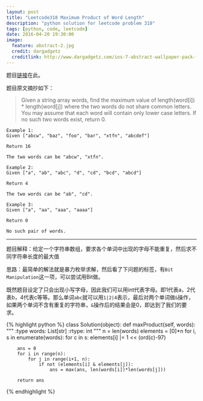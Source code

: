 ```yaml
---
layout: post
title: "Leetcode318 Maximum Product of Word Length"
description: "python solution for leetcode problem 318"
tags: [python, code, leetcode]
date: 2016-04-20 19:30:00
image:
  feature: abstract-2.jpg
  credit: dargadgetz
  creditlink: http://www.dargadgetz.com/ios-7-abstract-wallpaper-pack-for-iphone-5-and-ipod-touch-retina/
---
```


题目[链接](https://leetcode.com/problems/maximum-product-of-word-lengths/)在此。

题目原文摘抄如下：

> Given a string array words, find the maximum value of length(word[i]) * length(word[j]) where the two words do not share common letters. You may assume that each word will contain only lower case letters. If no such two words exist, return 0.

	Example 1:
	Given ["abcw", "baz", "foo", "bar", "xtfn", "abcdef"]

	Return 16

	The two words can be "abcw", "xtfn".

	Example 2:
	Given ["a", "ab", "abc", "d", "cd", "bcd", "abcd"]

	Return 4

	The two words can be "ab", "cd".

	Example 3:
	Given ["a", "aa", "aaa", "aaaa"]

	Return 0

	No such pair of words.

---
题目解释：给定一个字符串数组，要求各个单词中出现的字母不能重复，然后求不同字符串长度的最大值

思路：最简单的解法就是暴力枚举求解，然后看了下问题的标签，有`Bit Manipulation`这一项，可以尝试用Bit做。

既然题目设定了只会出现小写字母，因此我们可以用int代表字母。即1代表a，2代表b，4代表c等等。那么单词`abc`就可以用`1|2|4`表示，最后对两个单词做`&`操作，如果两个单词不含有重复的字符串，`&`操作后的结果会是0，即达到了我们的要求。

{% highlight python %}
class Solution(object):
    def maxProduct(self, words):
        """
        :type words: List[str]
        :rtype: int
        """
        n = len(words)
        elements = [0]*n
        for i, s in enumerate(words):
            for c in s:
                elements[i] |= 1 << (ord(c)-97)
        
        
        ans = 0
        for i in range(n):
            for j in range(i+1, n):
                if not (elements[i] & elements[j]):
                    ans = max(ans, len(words[i])*len(words[j]))
        
        return ans

{% endhighlight %}